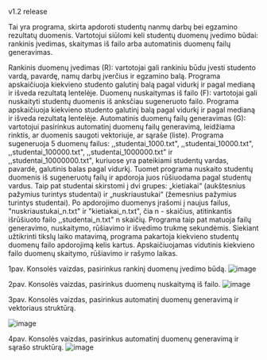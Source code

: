 v1.2 release

Tai yra programa, skirta apdoroti studentų nanmų darbų bei egzamino rezultatų duomenis. Vartotojui siūlomi keli studentų duomenų įvedimo būdai: rankinis įvedimas, skaitymas iš failo arba automatinis duomenų failų generavimas.

Rankinis duomenų įvedimas (R): vartotojai gali rankiniu būdu įvesti studento vardą, pavardę, namų darbų įverčius ir egzamino balą. Programa apskaičiuoja kiekvieno studento galutinį balą pagal vidurkį ir pagal medianą ir išveda rezultatą lentelėje.
Duomenų nuskaitymas iš failo (F): vartotojai gali nuskaityti studentų duomenis iš anksčiau sugeneruoto failo. Programa apskaičiuoja kiekvieno studento galutinį balą pagal vidurkį ir pagal medianą ir išveda rezultatą lentelėje.
Automatinis duomenų failų generavimas (G): vartotojui pasirinkus automatinį duomenų failų generavimą, leidžiama rinktis, ar duomenis saugoti vektoriuje, ar sąraše (liste). Programa sugeneruoja 5 duomenų failus: ,,studentai_1000.txt", ,,studentai_10000.txt", ,,studentai_100000.txt", ,,studentai_1000000.txt" ir ,,studentai_10000000.txt", kuriuose yra pateikiami studentų vardas, pavardė, galutinis balas pagal vidurkį. Tuomet programa nuskaito studentų duomenis iš sugeneruotų failų ir apdoroja juos rūšiuodama pagal studentų vardus. Taip pat studentai skirstomi į dvi grupes: „kietiakai“ (aukštesnius pažymius turintys studentai) ir „nuskriaustukai“ (žemesnius pažymius turintys studentai). Po apdorojimo duomenys įrašomi į naujus failus, "nuskriaustukai_n.txt" ir "kietiakai_n.txt", čia n - skaičius, atitinkantis išrūšiuoto failo ,,studentai_n.txt" n skaičių. Programa taip pat matuoja failų generavimo, nuskaitymo, rūšiavimo ir išvedimo trukmę sekundėmis. Siekiant užtikrinti tikslų laiko matavimą, programa pakartoja kiekvieno studentų duomenų failo apdorojimą kelis kartus. Apskaičiuojamas vidutinis kiekvieno failo duomenų skaitymo, rūšiavimo ir rašymo laikas.

1pav. Konsolės vaizdas, pasirinkus rankinį duomenų įvedimo būdą.
![image](https://github.com/emabrau/Nauja/assets/144418033/7b9f7a92-0e56-420a-92de-24af7f882892)

2pav. Konsolės vaizdas, pasirinkus duomenų nuskaitymą iš failo.
![image](https://github.com/emabrau/Nauja/assets/144418033/a4c933fc-dbd0-4cad-8c27-5f3ca4cf8323)

3pav. Konsolės vaizdas, pasirinkus automatinį duomenų generavimą ir vektoriaus struktūrą. 

![image](https://github.com/emabrau/Nauja/assets/144418033/d59c57d6-0903-4071-8346-9e944bfd2f96)

4pav. Konsolės vaizdas, pasirinkus automatinį duomenų generavimą ir sąrašo struktūrą.
![image](https://github.com/emabrau/Nauja/assets/144418033/0ae2eca5-bfed-49ba-a47e-c0b544690029)








